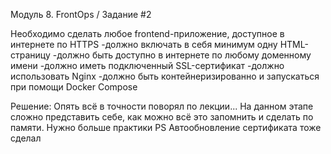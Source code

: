 Модуль 8. FrontOps / Задание #2

Необходимо сделать любое frontend-приложение, доступное в интернете по HTTPS
-должно включать в себя минимум одну HTML-страницу
-должно быть доступно в интернете по любому доменному имени
-должно иметь подключенный SSL-сертификат
-должно использовать Nginx
-должно быть контейнеризированно и запускаться при помощи Docker Compose

Решение:
    Опять всё в точности поворял по лекции... На данном этапе сложно представить себе, как можно всё это запомнить и сделать по памяти. Нужно больше практики
PS Автообновление сертификата тоже сделал